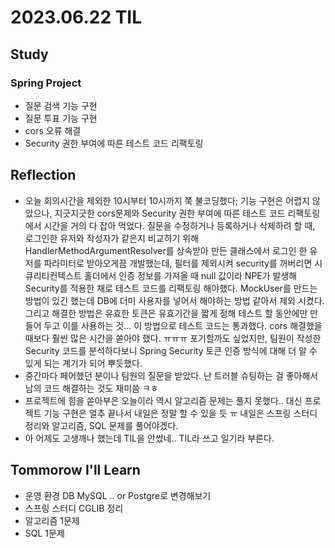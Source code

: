# 2023.06.22 TIL

## Study
### Spring Project
- 질문 검색 기능 구현
- 질문 투표 기능 구현
- cors 오류 해결
- Security 권한 부여에 따른 테스트 코드 리팩토링

## Reflection
- 오늘 회의시간을 제외한 10시부터 10시까지 쭉 불코딩했다; 기능 구현은 어렵지 않았으나, 지긋지긋한 cors문제와 Security 권한 부여에 따른 테스트 코드 리팩토링에서 시간을 거의 다 잡아 먹었다.
질문을 수정하거나 등록하거나 삭제하려 할 때, 로그인한 유저와 작성자가 같은지 비교하기 위해 HandlerMethodArgumentResolver를 상속받아 만든 클래스에서 로그인 한 유저를 파라미터로 받아오게끔 개발했는데, 필터를 제외시켜 security를 꺼버리면
시큐리티컨텍스트 홀더에서 인증 정보를 가져올 때 null 값이라 NPE가 발생해 Security를 적용한 채로 테스트 코드를 리팩토링 해야했다. MockUser를 만드는 방법이 있긴 했는데 DB에 더미 사용자를 넣어서 해야하는 방법 같아서 제외 시켰다.
그리고 해결한 방법은 유효한 토큰은 유효기간을 짧게 정해 테스트 할 동안에만 만들어 두고 이를 사용하는 것... 이 방법으로 테스트 코드는 통과했다. cors 해결했을 때보다 훨씬 많은 시간을 쏟아야 했다. ㅠㅠㅠ
포기할까도 싶었지만, 팀원이 작성한 Security 코드를 분석하다보니 Spring Security 토큰 인증 방식에 대해 더 알 수 있게 되는 계기가 되어 뿌듯했다.
- 중간마다 페어했던 분이나 팀원의 질문을 받았다. 난 트러블 슈팅하는 걸 좋아해서 남의 코드 해결하는 것도 재미씀 ㅋㅎ
- 프로젝트에 힘을 쏟아부은 오늘이라 역시 알고리즘 문제는 풀지 못했다.. 대신 프로젝트 기능 구현은 얼추 끝나서 내일은 정말 할 수 있을 듯 ㅠ 내일은 스프링 스터디 정리와 알고리즘, SQL 문제를 풀어야겠다.
- 아 어제도 고생깨나 했는데 TIL을 안썼네.. TIL라 쓰고 일기라 부른다.
## Tommorow I'll Learn
- 운영 환경 DB MySQL .. or Postgre로 변경해보기
- 스프링 스터디 CGLIB 정리
- 알고리즘 1문제
- SQL 1문제


